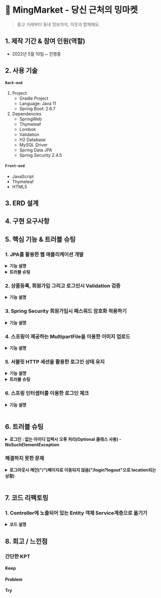 # :pushpin: MingMarket - 당신 근처의 밍마켓
>중고 거래부터 동네 정보까지, 이웃과 함께해요.

## 1. 제작 기간 & 참여 인원(역할)
- 2022년 5월 10일 ~ 진행중

## 2. 사용 기술
#### `Back-end`
1. Project:
    - Gradle Project
    - Language: Java 11
    - Spring Boot: 2.6.7
2. Dependencies
    - SpringWeb
    - Thymeleaf
    - Lombok
    - Validation
    - H2 Database
    - MySQL Driver
    - Spring Data JPA
    - Spring Security 2.4.5
#### `Front-end`
- JavaScript
- Thymeleaf
- HTML5


## 3. ERD 설계

## 4. 구현 요구사항

## 5. 핵심 기능 & 트러블 슈팅

### 1. JPA를 활용한 웹 애플리케이션 개발
<details>
<summary><b>기능 설명</b></summary>
<div markdown="1">
자바 진영의 ORM 기술 표준으로 사용되는 인터페이스의 모음인 JPA를 활용하여 웹 애플리 케이션을 개발하였다. <br>
JPA 인터페이스의 구현체로 Hibervate 프레임 워크를 사용하였다. <br>
이렇게 JPA를 사용함으로써 INSERT/UPDATE/SELECT 쿼리 등을 직접 작성하지 않아도 데이터를 저장할 수 있게 되었다.<br>
SQL 중심적인 개발이 아닌 Method를 통해서 DB를 조작할 수 있어, 개발자는 객체 모델을 이용해서 비즈니스 로직을 구성하는데만 집중할 수 있었다. <br>

특히 필드 변경이나 필드를 추가하게 될 경우 JPA가 자동으로 SQL을 처리해주기 때문에 유지보수가 수월하다. <br>
그리고 초반 개발단계에서는 H2 데이터베이스를 사용하였는데,
나중에 데이터베이스를 MySQL로 변경하여도 쿼리를 수정하지 않아도 된다는 장점이 있었다.  <br>

1. 도메인 모델 분석 (연관관계 매핑 분석)
   - 회원(Member)과 상품(Product)
     - 한명의 회원은 여러 상품을 등록할 수 있다.
     - 상품(Product)이 연관관계 주인으로 다대일 관계를 갖는다.
   - 회원(Member)과 관심상품(WishItem)
     - 한명의 회원은 여러개의 관심상품을 가질 수 있다.
     - 관심상품(WishItem)이 연관관계 주인으로 다대일 관계를 갖는다.
   - 관심상품(WishItem)과 상품(Product)
     - 관심상품은 단 하나의 상품에 해당된다.
     - 관심상품(WishItem)이 연관관계 주인으로 일대일 관계를 갖는다.
   - 상품(Product)과 댓글(Comment)
     - 하나의 상품에는 여러 댓글을 달 수 있다.
     - 댓글(Comment)가 연관관계 주인으로 다대일 관계를 갖는다.
   - 회원(Member)과 댓글(Comment)
     - 한명의 회원은 여러 댓글을 달 수 있다.
     - 댓글(Comment)가 연관관계 주인으로 다대일 관계를 갖는다.
3. 테이블 설계
4. 엔티티 개발

</div>
</details>

<details>
<summary><b>트러블 슈팅</b></summary>
<div markdown="1">
<br>
<b>JPA - merge를 이용하여 값 수정시 null</b>
<br>

> 중고거래장터 밍마켓  
> 유저는 상품을 자유롭게 올릴 수 있다.  
> 올린 상품을 수정할 수 있다

Controller

```
    @PostMapping("/{productId}/edit")
    public String create(@PathVariable Long productId,@Valid @ModelAttribute("form") CreateProductForm form, BindingResult result,
                         @LoginCheck MemberDto.SessionMemberData loginMember,
                         RedirectAttributes redirectAttributes,
                         HttpServletRequest request
                         ) throws IOException {
        if (result.hasErrors()) { //만약에 result 안에 에러가 있으면
            return "product/createProductForm"; //다시 폼으로 이동
        }

        String realPath = request.getSession().getServletContext().getRealPath("/upload/");// 상대 경로
        String uploadFile = fileUpload.serverUploadFile(form.getThumbnail(), realPath);

        Product product = Product.updateProduct(form.getProductId, form.getTitle, form.getUploadFile, form.getIntro, form.getPrice);  
        // 저장
        productService.saveProduct(product);
        
        redirectAttributes.addAttribute("productId", productId);

        return "redirect:/product/detail/{productId}"; // 상품디테일 페이지로 넘어가게
    }
```

ProductRepository.java

```
@Repository
@RequiredArgsConstructor
public class ProductRepository {

    private final EntityManager em;

    // 상품 저장
    public void save(Product product) {
        if (product.getId() == null) { // 등록된 상품이 없을 경우 새로 등록
            em.persist(product);
        } else { // 상품이 존재할 경우 강제로 업데이트(즉, 수정)
            em.merge(product);
        }
    }
}
```

ProductDto.updateProductForm

```
	@Getter
    @Setter
    public static class updateProductForm {

        private Long productId; //pk

        @NotBlank(message = "제목을 입력해주세요")
        private String title;

        private String uploadFileName;

        private MultipartFile uploadFile;

        @NotBlank(message = "상품 설명을 작성해주세요")
        private String intro;

        @NotNull(message = "상품 가격을 입력해주세요")
        @Range(min = 1000, max = 99999999, message = "1,000 ~ 99,999,999원으로 다시 입력해주세요")
        private int price;

        public updateProductForm(Long productId, String title, String thumbnail, String intro, int price) {
            this.productId = productId;
            this.title = title;
            this.uploadFileName = thumbnail;
            this.intro = intro;
            this.price = price;
        }
    }
```

ProductEntity

```
@Entity
@Getter
@NoArgsConstructor(access = AccessLevel.PROTECTED)
public class Product extends BaseEntity { //상품

    @Id @GeneratedValue
    @Column(name = "product_id")
    private Long id; //pk

    private String title; //제목
    private String thumbnail; //섬네일
    private String intro; //설명(게시판)
    private int Price; //상품가격

    @ManyToOne(fetch = LAZY)
    @JoinColumn(name = "member_id")
    private Member member; //fk

    private Product(String title, String thumbnail, String intro, int price, Member member) {
        this.title = title;
        this.thumbnail = thumbnail;
        this.intro = intro;
        this.Price = price;
        this.member = member;
    }

    //생성 메서드
    public static Product createProduct(String title, String thumbnail, String intro, int price, Member member) {
        Product product = new Product(title, thumbnail, intro, price, member);
        product.createDate(LocalDateTime.now());
        return product;
    }
 }
```

결과:

![](https://blog.kakaocdn.net/dn/UDMag/btrFybu624A/ImJr1Z2w3vKXhZKqz1vhj0/img.png)

수정시 MEMBER_ID가 계속 null값이 채워진다.

게시글 수정시 게시글 작성자(member_id)는 변경될 일이 없다.

그래서 아래 코드 실행시 member_id = null값이다.

```
 else { // 상품이 존재할 경우 강제로 업데이트(즉, 수정)
    em.merge(product);
}
```

> 병합은 준영속 상태의 엔티티를 다시 영속 상태로 변경할 때 사용한다.  
> merge() 메서드는 준영속 상태의 엔티티를 받아 그 정보로 새로운 영속 상태의 엔티티를 반환한다.

**merge()의 동작 방식**

1.  merge()를 실행
2.  파라미터로 넘어온 준영속 엔티티의 식별자 값으로 1차 캐시에서 엔티티를 조회
-   만약 1차 캐시에 엔티티가 없으면 데이터베이스에 엔티티를 조회하고 1차 캐시에 저장.
-   무조건 1번은 db 조회를 하므로 성능에 좋지 않을 수 있다.
3.  조회한 영속 엔티티에 product 엔티티의 값을 채워 넣음
-   이때 product 의 모든 값을 영속 엔티티에 채워 넣기 때문에 **null 값이 들어갈 수 도 있는 문제가 생긴다.**
-   이래서 업데이트 시 merge()보단 변경 감지를 사용하자.
4.  영속 상태의 객체를 반환

#### **수정된 코드**

**변경 감지 사용 (**dirtyChecking)****

Service

```
 /**
     * 상품 수정
     * JPA 변경 감지를 활용하여 update.
     * 트렌젝션이 종료될 때 변경된 부분에 대한 update query를 날린다.
     */
    @Transactional
    public void updateProduct(Long productId, ProductDto.updateProductForm form, String thumbnail) {
        Product findProduct = productRepository.findSingleProduct(productId);
        findProduct.change(form.getTitle(), thumbnail, findProduct.getIntro(), form.getPrice());

    }
```

Repository

```
public Product findSingleProduct(Long productId) {
    return em.find(Product.class, productId);
}
```

entityManager로 entity를 직접 꺼내, 값을 수정한다.

@Transactional으로 인하여 로직이 끝날 때 JPA에서 트랜잭션 commit 시점에 변경 감지(Dirty Checking)한 후 Flush를 한다.
</div>
</details>


### 2. 상품등록, 회원가입 그리고 로그인시 Validation 검증
<details>
<summary><b>기능 설명</b></summary>
<div markdown="1">

```
    /**
     * 중복 아이디 검증 메서드
     */
    private void validateDuplicateMember(Member member) {
        List<Member> findMembers = memberRepository.findByUserId(member.getUserId());
/*        if (!findMembers.isEmpty()) { //isEmpty(): 문자열 길이가 0일 경우 true 반환, 여기서는 !isEmpty: 값이 있다면
            throw new IllegalStateException("이미 존재하는 회원입니다.");
        }*/
        if (findMembers.size() > 0) { //이 코드가 더 최적화일 것 같다.
            throw new IllegalStateException("이미 존재하는 회원입니다.");
        }
    }
```
회원가입시 아이디 중복 검증 메서드

검증하고자 하는 객체(DTO) Annotation 사용함
Controller에서는 검증하고자 하는 객체(DTO) 앞에 @Valied 붙여서 검증함. 
그리고 BindingResult 객체는 검증 결과에 대한 결과 정보들을 담아서
```
        if (result.hasErrors()) { //만약에 result 안에 에러가 있으면
            return "product/createProductForm"; //다시 폼으로 이동
        }
```
(값이 있을 경우 = 검증 결과 오류를 내는 것들) 다시 폼으로 보내버림

그 외 객체에서 검증할 수 없는 것들은 

```
//로그인 실패시 (null)
if (loginMember == null) {
result.reject("loginFail", "아이디 또는 비밀번호가 일치하지 않습니다");
return "/members/login";
}
```

이런식으로 
그리고 view에서는 (타임리프)
````
                <div th:if="${#fields.hasGlobalErrors()}">
                    <p class="field-error" th:each="err : ${#fields.globalErrors()}"
                       th:text="${err}">전체 오류 메시지</p>
                </div>
````
글로벌 오류로 처리

<br>
검증과 오류 메시지 공식 메뉴얼 <br>
https://www.thymeleaf.org/doc/tutorials/3.0/thymeleafspring.html#validation-and-
error-messages

</div>
</details>

### 3. Spring Security 회원가입시 패스워드 암호화 적용하기
<details>
<summary><b>기능 설명</b></summary>
<div markdown="1">
[블로그 정리](https://intelliy-min.tistory.com/49)




</div>
</details>

### 4. 스프링이 제공하는 MultipartFile을 이용한 이미지 업로드
<details>
<summary><b>기능 설명</b></summary>
<div markdown="1">

내용

</div>
</details>


### 5. 서블릿 HTTP 세션을 활용한 로그인 상태 유지
<details>
<summary><b>기능 설명</b></summary>
<div markdown="1">

내용

</div>
</details>
<details>
<summary><b>트러블 슈팅</b></summary>
<div markdown="1">
<b>로그인 상태 유지시 경로 localhost:xxxx/; jsessionid=~~</b>
</div>
</details>


### 6. 스프링 인터셉터를 이용한 로그인 체크
<details>
<summary><b>기능 설명</b></summary>
<div markdown="1">

내용

</div>
</details>



<br>

## 6. 트러블 슈팅



<details>
<summary><b>로그인 : 없는 아이디 입력시 오류 처리(Optional 클래스 사용) - NoSuchElementException</b></summary>
<div markdown="1">
**현재 문제점**

1. 로그인시 잘못된 아이디(없는 아이디)를 입력하게 되면

![](https://blog.kakaocdn.net/dn/Aswox/btrFHEX5ZqN/BdAb7IqKdBTWXkeVKOkbIK/img.png)

2. **NoSuchElementException** 예외가 터져버린다.

![](https://blog.kakaocdn.net/dn/pGSvS/btrFTOx96lq/YUwapoxLkwOW7uLpikMdPK/img.png)

에러메시지

java.util.NoSuchElementException: No value present at java.base/java.util.Optional.get(Optional.java:148) ~\[na:na\] at project.toyproject.service.LoginService.login(LoginService.java:31) ~\[classes/:na\] at

코드보기

MemberRepository

```
/**
 *로그인시 회원 조회
*TODO
*코드 리팩토링 예정(람다함수, stream사용해보기)
 */
public Optional<Member> findByloginId(String userId) {
    List<Member> members = em.createQuery("select m from Member m", Member.class)
            .getResultList();
    for (Member m : members) {
        if (m.getUserId().equals(userId)) { //값이 있을 경우
            return Optional.of(m);
        }
    }
    return Optional.empty(); //값이 없으면 null
}
```

LoginService

```
/**
 *로그인
*/
public Member login(String userId, String password) {
    Optional<Member> findMemberOptional = memberRepository.findByloginId(userId);

    //아이디 조회해서 해당 아이디 정보가 있을 경우( 없으면 null 반환받음)
    Member member = findMemberOptional.get();
    if (member.getPass().equals(password)) { //비밀번호가 (일치) 있을 경우
        return member;
    } else {
        return null; //비밀번호가 일치하지 않을 경우 null 반환
    }
}
```

LoginController

```
@PostMapping("/login")
public String login(@Valid @ModelAttribute("form") LoginDto form,
                    BindingResult result,
                    @RequestParam(defaultValue = "/") String redirectURL,
                    HttpServletRequest request) {
    if (result.hasErrors()) {
        return "/members/login";
    }

    Member loginMember = loginService.login(form.getUserId(), form.getPassword());


    //로그인 실패시 (null)
    if (loginMember == null) {
        result.reject("loginFail", "아이디 또는 비밀번호가 일치하지 않습니다");
        return "/members/login";
    }

    //로그인 성공처리
    Address address = loginMember.getAddress();
    MemberDto.SessionMemberData memberData = new MemberDto.SessionMemberData(
            loginMember.getId(), loginMember.getUserId(), loginMember.getNickname(), loginMember.getUsername());

    //기존 세션이 있으면 세션을 반환, 없으면 새로운 세션을 생성
    HttpSession session = request.getSession();
    //세션에 로그인 회원 정보를 보관 (쿠키에 key: JSESSIONID , value: UUID 로 들어감)
    session.setAttribute(LOGIN_MEMBER, memberData);

    return "redirect:" + redirectURL;
}
```

MemberService 코드를 다시 보자

```
/**
 *로그인
*/
public Member login(String userId, String password) {
    Optional<Member> findMemberOptional = memberRepository.findByloginId(userId);

    //아이디 조회해서 해당 아이디 정보가 있을 경우( 없으면 null 반환받음)
    Member member = findMemberOptional.get();
    if (member.getPass().equals(password)) { //비밀번호가 (일치) 있을 경우
        return member;
    } else {
        return null; //비밀번호가 일치하지 않을 경우 null 반환
    }
}
```

우선 findMemberOptional.get()으로 Optional 객체에 저장된 값에 접근한다.

여기서 저장된 값이 있다면 if문으로 넘어갈 것이다.

하지만 **Optional 객체에 저장된 값이 null이면 NoSuchElementException 예외가 발생한다.**

해당 아이디가 없을 경우 결국 if문이 실행되기 전에 예외가 터져버리는 것이다.

따라서 get()메소드를 호출하기 전에 Optional 객체에 저장된 값이 null인지 아닌지를 먼저 확인한 후 호출해야한다.

**문제해결**

| 메소드 | 설명 |
| --- | --- |
| static <T> Optional<T> empty() | 아무런 값도 가지지 않는 비어있는 Optional 객체를 반환함. |
| T get() | Optional 객체에 저장된 값을 반환함. |
| boolean isPresent() | 저장된 값이 존재하면 true를 반환하고, 값이 존재하지 않으면 false를 반환함. |
| static <T> Optional<T> of(T value) | null이 아닌 명시된 값을 가지는 Optional 객체를 반환함. |
| static <T> Optional<T> ofNullable(T value) | 명시된 값이 null이 아니면 명시된 값을 가지는 Optional 객체를 반환하며, 명시된 값이 null이면 비어있는 Optional 객체를 반환함. |
| T orElse(T other) | 저장된 값이 존재하면 그 값을 반환하고, 값이 존재하지 않으면 인수로 전달된 값을 반환함. |
| T orElseGet(Supplier<? extends T> other) | 저장된 값이 존재하면 그 값을 반환하고, 값이 존재하지 않으면 인수로 전달된 람다 표현식의 결괏값을 반환함. |
| <X extends Throwable> T   orElseThrow(Supplier<? extends X>  exceptionSupplier) | 저장된 값이 존재하면 그 값을 반환하고, 값이 존재하지 않으면 인수로 전달된 예외를 발생시킴. |

출처 - [코딩의 시작, TCP School](http://www.tcpschool.com/java/java_stream_optional)

**get() 메소드를 호출하기 전에**

**isPresent()를 사용하여 객체에 저장된 값이 null인지 아닌지를 확인할 것이다.**

LoginService

```
public Member login(String userId, String password) {
    Optional<Member> findMemberOptional = memberRepository.findByloginId(userId);

    //아이디 조회해서 해당 아이디 정보가 있을 경우( 없으면 null 반환받음)
    if (!findMemberOptional.isPresent()) {
        return null;
    }

    Member member = findMemberOptional.get();

    if (member.getPass().equals(password)) { //비밀번호가 (일치) 있을 경우
        return member;
    } else {
        return null; //비밀번호가 일치하지 않을 경우 null 반환
    }
}
```

**boolean isPresent(): 입력받은 아이디 정보가 존재하면 true, 존재하지 않을 경우 false 반환**

if문으로 아이디 정보가 없을 경우 null을 리턴한다.

다시 로그인을 시도해본다.

![](https://blog.kakaocdn.net/dn/5X9Jo/btrFHGhphs5/JNjnGSB8w4XKgUvZqnnsPK/img.png)

생각한 방향으로 잘 작동되는 것을 볼 수 있다.

> **Optional<T> 클래스**  
>  Integer, Double 클래스처럼 **'T' 타입의 객체를 포장해주는 래퍼 클래스**  
>  **모든 타입의 참조 변수를 저장할 수 있다.**  
>  이러한 Optional 객체를 사용하면 복잡한 조건문 없이 **null 값으로 인해 발생하는 예외를 처리할 수 있다.**  
>  다양한 예제는 아래 링크 참조

[코딩의 시작, TCP School](http://www.tcpschool.com/java/java_stream_optional)

</div>
</details>

### 해결하지 못한 문제

<details>
<summary><b>로그아웃시 메인("/")페이지로 이동되지 않음("/login?logout"으로 location되는 상황)</b></summary>
<div markdown="1">
내용
</div>
</details>


<br>

## 7. 코드 리팩토링

### 1. Controller에 노출되어 있는 Entity 객체 Service계층으로 옮기기
<details>
<summary><b>코드 설명</b></summary>
<div markdown="1">


</div>
</details>

## 8. 회고 / 느낀점

### 간단한 KPT
#### Keep

#### Problem

#### Try

